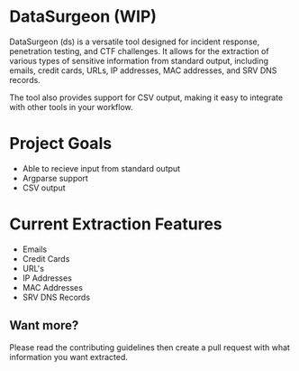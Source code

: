 # DataSurgeon (WIP)
DataSurgeon (ds) is a versatile tool designed for incident response, penetration testing, and CTF challenges. It allows for the extraction of various types of sensitive information from standard output, including emails, credit cards, URLs, IP addresses, MAC addresses, and SRV DNS records.

The tool also provides support for CSV output, making it easy to integrate with other tools in your workflow. 

# Project Goals
* Able to recieve input from standard output
* Argparse support
* CSV output

# Current Extraction Features
* Emails
* Credit Cards
* URL's
* IP Addresses
* MAC Addresses
* SRV DNS Records

## Want more?
Please read the contributing guidelines then create a pull request with what information you want extracted.
